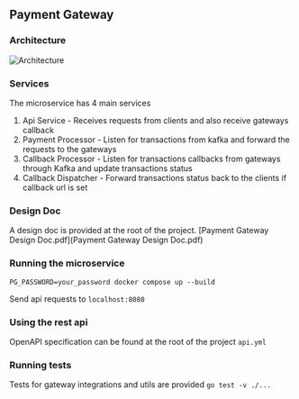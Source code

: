 ## Payment Gateway
### Architecture
![Architecture](https://zeze.nyc3.cdn.digitaloceanspaces.com/exinity/exinity.drawio.png)
### Services
The microservice has 4 main services
1) Api Service - Receives requests from clients and also receive gateways callback
2) Payment Processor - Listen for transactions from kafka and forward the requests to the gateways
3) Callback Processor - Listen for transactions callbacks from gateways through Kafka and update transactions status
4) Callback Dispatcher - Forward transactions status back to the clients if callback url is set

### Design Doc
A design doc is provided at the root of the project. 
[Payment Gateway Design Doc.pdf](Payment Gateway Design Doc.pdf)
### Running the microservice
``PG_PASSWORD=your_password docker compose up --build``

Send api requests to ``localhost:8080``

### Using the rest api
OpenAPI specification can be found at the root of the project `api.yml`

### Running tests
Tests for gateway integrations and utils are provided
``go test -v ./...``
